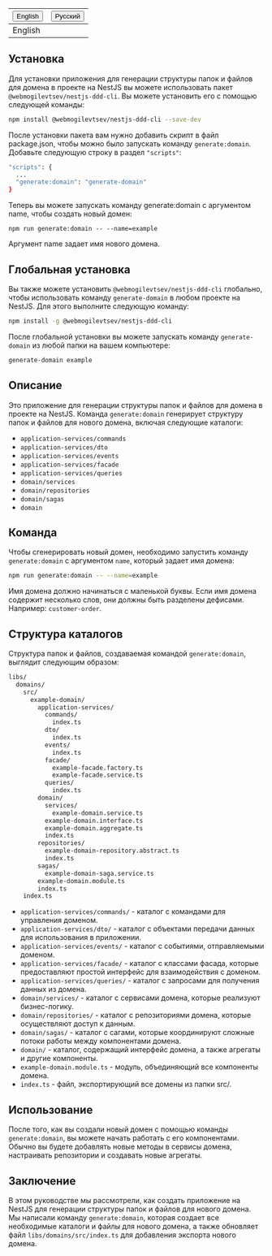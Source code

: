 <div id="language-tabs">
  <table>
    <thead>
      <tr>
        <th>
          <button onclick="toggleTab('en')">English</button>
        </th>
        <th>
          <button onclick="toggleTab('ru')">Русский</button>
        </th>
      </tr>
    </thead>
    <tbody>
      <tr>
        <td>English</td>
        <td style="display: none;" id="ru">Russian</td>
      </tr>
    </tbody>
  </table>
</div>

<script>
  function toggleTab(language) {
    if (language === 'en') {
      document.getElementById('ru').style.display = 'none';
      document.getElementById('en').style.display = 'table-cell';
    } else {
      document.getElementById('en').style.display = 'none';
      document.getElementById('ru').style.display = 'table-cell';
    }
  }
</script>

## Установка
Для установки приложения для генерации структуры папок и файлов для домена в проекте на NestJS вы можете использовать пакет `@webmogilevtsev/nestjs-ddd-cli`. Вы можете установить его с помощью следующей команды:
```bash
npm install @webmogilevtsev/nestjs-ddd-cli --save-dev
```
После установки пакета вам нужно добавить скрипт в файл package.json, чтобы можно было запускать команду `generate:domain`. Добавьте следующую строку в раздел `"scripts"`:
```bash
"scripts": {
  ...
  "generate:domain": "generate-domain"
}

```
Теперь вы можете запускать команду generate:domain с аргументом name, чтобы создать новый домен:
```
npm run generate:domain -- --name=example
```
Аргумент name задает имя нового домена.

## Глобальная установка
Вы также можете установить `@webmogilevtsev/nestjs-ddd-cli` глобально, чтобы использовать команду `generate-domain` в любом проекте на NestJS. Для этого выполните следующую команду:
```bash
npm install -g @webmogilevtsev/nestjs-ddd-cli
```
После глобальной установки вы можете запускать команду `generate-domain` из любой папки на вашем компьютере:
```bash
generate-domain example
```

## Описание

Это приложение для генерации структуры папок и файлов для домена в проекте на NestJS. Команда `generate:domain` генерирует структуру папок и файлов для нового домена, включая следующие каталоги:

- `application-services/commands`
- `application-services/dto`
- `application-services/events`
- `application-services/facade`
- `application-services/queries`
- `domain/services`
- `domain/repositories`
- `domain/sagas`
- `domain`

## Команда

Чтобы сгенерировать новый домен, необходимо запустить команду `generate:domain` с аргументом `name`, который задает имя домена:
```bash
npm run generate:domain -- --name=example
```

Имя домена должно начинаться с маленькой буквы. Если имя домена содержит несколько слов, они должны быть разделены дефисами. Например: `customer-order`.

## Структура каталогов

Структура папок и файлов, создаваемая командой `generate:domain`, выглядит следующим образом:
```bash
libs/
  domains/
    src/
      example-domain/
        application-services/
          commands/
            index.ts
          dto/
            index.ts
          events/
            index.ts
          facade/
            example-facade.factory.ts
            example-facade.service.ts
          queries/
            index.ts
        domain/
          services/
            example-domain.service.ts
          example-domain.interface.ts
          example-domain.aggregate.ts
          index.ts
        repositories/
          example-domain-repository.abstract.ts
          index.ts
        sagas/
          example-domain-saga.service.ts
        example-domain.module.ts
        index.ts
    index.ts
```
- `application-services/commands/` - каталог с командами для управления доменом.
- `application-services/dto/` - каталог с объектами передачи данных для использования в приложении.
- `application-services/events/` - каталог с событиями, отправляемыми доменом.
- `application-services/facade/` - каталог с классами фасада, которые предоставляют простой интерфейс для взаимодействия с доменом.
- `application-services/queries/` - каталог с запросами для получения данных из домена.
- `domain/services/` - каталог с сервисами домена, которые реализуют бизнес-логику.
- `domain/repositories/` - каталог с репозиториями домена, которые осуществляют доступ к данным.
- `domain/sagas/` - каталог с сагами, которые координируют сложные потоки работы между компонентами домена.
- `domain/` - каталог, содержащий интерфейс домена, а также агрегаты и другие компоненты.
- `example-domain.module.ts` - модуль, объединяющий все компоненты домена.
- `index.ts` - файл, экспортирующий все домены из папки src/.

## Использование

После того, как вы создали новый домен с помощью команды `generate:domain`, вы можете начать работать с его компонентами. Обычно вы будете добавлять новые методы в сервисы домена, настраивать репозитории и создавать новые агрегаты.

## Заключение
В этом руководстве мы рассмотрели, как создать приложение на NestJS для генерации структуры папок и файлов для нового домена. Мы написали команду `generate:domain`, которая создает все необходимые каталоги и файлы для нового домена, а также обновляет файл `libs/domains/src/index.ts` для добавления экспорта нового домена.